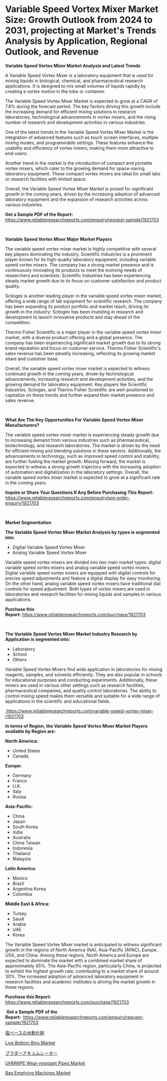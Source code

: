 <p><h1>Variable Speed Vortex Mixer Market Size: Growth Outlook from 2024 to 2031, projecting at Market's Trends Analysis by Application, Regional Outlook, and Revenue</h1></p><p><strong>Variable Speed Vortex Mixer Market Analysis and Latest Trends</strong></p>
<p><p>A Variable Speed Vortex Mixer is a laboratory equipment that is used for mixing liquids in biological, chemical, and pharmaceutical research applications. It is designed to mix small volumes of liquids rapidly by creating a vortex motion in the tube or container.</p><p>The Variable Speed Vortex Mixer Market is expected to grow at a CAGR of 7.8% during the forecast period. The key factors driving this growth include the increasing demand for efficient mixing solutions in research laboratories, technological advancements in vortex mixers, and the rising number of research and development activities in various industries.</p><p>One of the latest trends in the Variable Speed Vortex Mixer Market is the integration of advanced features such as touch screen interfaces, multiple mixing modes, and programmable settings. These features enhance the usability and efficiency of vortex mixers, making them more attractive to end-users.</p><p>Another trend in the market is the introduction of compact and portable vortex mixers, which cater to the growing demand for space-saving laboratory equipment. These compact vortex mixers are ideal for small labs or research facilities with limited space.</p><p>Overall, the Variable Speed Vortex Mixer Market is poised for significant growth in the coming years, driven by the increasing adoption of advanced laboratory equipment and the expansion of research activities across various industries.</p></p>
<p><strong>Get a Sample PDF of the Report:&nbsp;</strong> <a href="https://www.reliableresearchreports.com/enquiry/request-sample/1921703">https://www.reliableresearchreports.com/enquiry/request-sample/1921703</a></p>
<p>&nbsp;</p>
<p><strong>Variable Speed Vortex Mixer Major Market Players</strong></p>
<p><p>The variable speed vortex mixer market is highly competitive with several key players dominating the industry. Scientific Industries is a prominent player known for its high-quality laboratory equipment, including variable speed vortex mixers. The company has a strong market presence and is continuously innovating its products to meet the evolving needs of researchers and scientists. Scientific Industries has been experiencing steady market growth due to its focus on customer satisfaction and product quality.</p><p>Scilogex is another leading player in the variable speed vortex mixer market, offering a wide range of lab equipment for scientific research. The company has been expanding its product portfolio and market reach, driving its growth in the industry. Scilogex has been investing in research and development to launch innovative products and stay ahead of the competition.</p><p>Thermo Fisher Scientific is a major player in the variable speed vortex mixer market, with a diverse product offering and a global presence. The company has been experiencing significant market growth due to its strong brand reputation and focus on customer service. Thermo Fisher Scientific's sales revenue has been steadily increasing, reflecting its growing market share and customer base.</p><p>Overall, the variable speed vortex mixer market is expected to witness continued growth in the coming years, driven by technological advancements, increasing research and development activities, and the growing demand for laboratory equipment. Key players like Scientific Industries, Scilogex, and Thermo Fisher Scientific are well-positioned to capitalize on these trends and further expand their market presence and sales revenue.</p></p>
<p>&nbsp;</p>
<p><strong>What Are The Key Opportunities For Variable Speed Vortex Mixer Manufacturers?</strong></p>
<p><p>The variable speed vortex mixer market is experiencing steady growth due to increasing demand from various industries such as pharmaceutical, biotechnology, and research laboratories. The market is driven by the need for efficient mixing and blending solutions in these sectors. Additionally, the advancements in technology, such as improved speed control and stability, are further fueling the market growth. Moving forward, the market is expected to witness a strong growth trajectory with the increasing adoption of automation and digitalization in the laboratory settings. Overall, the variable speed vortex mixer market is expected to grow at a significant rate in the coming years.</p></p>
<p><strong>Inquire or Share Your Questions If Any Before Purchasing This Report:</strong> <a href="https://www.reliableresearchreports.com/enquiry/pre-order-enquiry/1921703">https://www.reliableresearchreports.com/enquiry/pre-order-enquiry/1921703</a></p>
<p>&nbsp;</p>
<p><strong>Market Segmentation</strong></p>
<p><strong>The Variable Speed Vortex Mixer Market Analysis by types is segmented into:</strong></p>
<p><ul><li>Digital Variable Speed Vortex Mixer</li><li>Analog Variable Speed Vortex Mixer</li></ul></p>
<p><p>Variable speed vortex mixers are divided into two main market types: digital variable speed vortex mixers and analog variable speed vortex mixers. Digital variable speed vortex mixers are equipped with digital controls for precise speed adjustments and feature a digital display for easy monitoring. On the other hand, analog variable speed vortex mixers have traditional dial controls for speed adjustment. Both types of vortex mixers are used in laboratories and research facilities for mixing liquids and samples in various applications.</p></p>
<p><strong>Purchase this Report:&nbsp;</strong><a href="https://www.reliableresearchreports.com/purchase/1921703">https://www.reliableresearchreports.com/purchase/1921703</a></p>
<p>&nbsp;</p>
<p><strong>The Variable Speed Vortex Mixer Market Industry Research by Application is segmented into:</strong></p>
<p><ul><li>Laboratory</li><li>School</li><li>Others</li></ul></p>
<p><p>Variable Speed Vortex Mixers find wide application in laboratories for mixing reagents, samples, and solvents efficiently. They are also popular in schools for educational purposes and conducting experiments. Additionally, these mixers are used in various other settings such as research facilities, pharmaceutical companies, and quality control laboratories. The ability to control mixing speed makes them versatile and suitable for a wide range of applications in the scientific and educational fields.</p></p>
<p><a href="https://www.reliableresearchreports.com/variable-speed-vortex-mixer-r1921703">&nbsp;https://www.reliableresearchreports.com/variable-speed-vortex-mixer-r1921703</a></p>
<p><strong>In terms of Region, the Variable Speed Vortex Mixer Market Players available by Region are:</strong></p>
<p>
    <p> <strong> North America: </strong>
        <ul>
            <li>United States</li>
            <li>Canada</li>
        </ul>
        </p> 
    <p> <strong> Europe: </strong>
        <ul>
            <li>Germany</li>
            <li>France</li>
            <li>U.K.</li>
            <li>Italy</li>
            <li>Russia</li>
        </ul>
        </p> 
    <p> <strong> Asia-Pacific: </strong>
        <ul>
            <li>China</li>
            <li>Japan</li>
            <li>South Korea</li>
            <li>India</li>
            <li>Australia</li>
            <li>China Taiwan</li>
            <li>Indonesia</li>
            <li>Thailand</li>
            <li>Malaysia</li>
        </ul>
        </p> 
    <p> <strong> Latin America: </strong>
        <ul>
            <li>Mexico</li>
            <li>Brazil</li>
            <li>Argentina Korea</li>
            <li>Colombia</li>
        </ul>
        </p> 
    <p> <strong> Middle East & Africa: </strong>
        <ul>
            <li>Turkey</li>
            <li>Saudi</li>
            <li>Arabia</li>
            <li>UAE</li>
            <li>Korea</li>
        </ul>
    </p>
    </p>
<p><p>The Variable Speed Vortex Mixer market is anticipated to witness significant growth in the regions of North America (NA), Asia-Pacific (APAC), Europe, USA, and China. Among these regions, North America and Europe are expected to dominate the market with a combined market share of approximately 45%. The Asia-Pacific region, particularly China, is projected to exhibit the highest growth rate, contributing to a market share of around 30%. The increased adoption of advanced laboratory equipment in research facilities and academic institutes is driving the market growth in these regions.</p></p>
<p><strong>Purchase this Report: </strong><a href="https://www.reliableresearchreports.com/purchase/1921703">https://www.reliableresearchreports.com/purchase/1921703</a></p>
<p>&nbsp;<strong>Get a Sample PDF of the Report:&nbsp;&nbsp;</strong><a href="https://www.reliableresearchreports.com/enquiry/request-sample/1921703">https://www.reliableresearchreports.com/enquiry/request-sample/1921703</a></p>
<p><strong></strong></p>
<p><p><a href="https://medium.com/@dixiegrimes2023/%E5%A1%A9%E5%9F%BA%E6%B0%B4%E3%82%BD%E3%83%95%E3%83%8A%E3%83%BC%E5%B8%82%E5%A0%B4%E3%81%AE%E6%B4%9E%E5%AF%9F-%E5%B8%82%E5%A0%B4%E3%81%AE%E3%83%88%E3%83%AC%E3%83%B3%E3%83%89-%E6%88%90%E9%95%B7-2024%E5%B9%B4%E3%81%8B%E3%82%892031%E5%B9%B4%E3%81%BE%E3%81%A7%E3%81%AE%E4%BA%88%E6%B8%AC-8fc471021a9c">塩ベースの水軟化剤</a></p><p><a href="https://www.linkedin.com/pulse/live-bottom-bins-market-report-reveals-latest-trends-growth-mevbe?trackingId=g6VNszuHwrftQB6lyKHRvw%3D%3D">Live Bottom Bins Market</a></p><p><a href="https://medium.com/@torreyjones1910/%E8%86%80%E8%83%B1%E3%82%A2%E3%82%AD%E3%83%A5%E3%83%A0%E3%83%AC%E3%83%BC%E3%82%BF%E5%B8%82%E5%A0%B4-%E5%B8%82%E5%A0%B4cagr-%E5%B8%82%E5%A0%B4%E3%83%88%E3%83%AC%E3%83%B3%E3%83%89-%E6%88%90%E9%95%B7%E6%88%A6%E7%95%A5%E3%81%AB%E9%96%A2%E3%81%99%E3%82%8B%E6%B4%9E%E5%AF%9F-074d556a798f?postPublishedType=initial">ブラダーアキュムレーター</a></p><p><a href="https://issuu.com/reportprime-2/docs/uhmwpe-wear-resistant-pipes-market-size-2030.pptx">UHMWPE Wear-resistant Pipes Market</a></p><p><a href="https://www.linkedin.com/pulse/bag-emptying-machines-market-outlook-industry-overview-forecast-p25ye?trackingId=gY4fl8I4RgOKRv5fPGKBdw%3D%3D">Bag Emptying Machines Market</a></p></p>